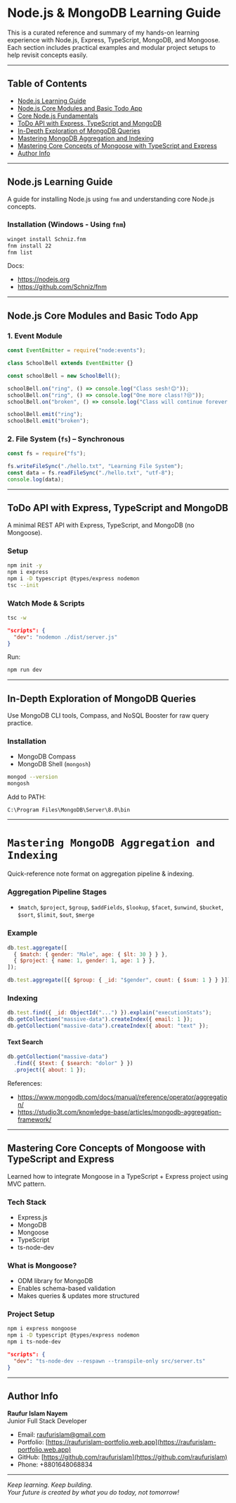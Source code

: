 # Node.js & MongoDB Learning Guide

This is a curated reference and summary of my hands-on learning experience with Node.js, Express, TypeScript, MongoDB, and Mongoose. Each section includes practical examples and modular project setups to help revisit concepts easily.

---

## Table of Contents

- [Node.js Learning Guide](#nodejs-learning-guide)
- [Node.js Core Modules and Basic Todo App](#nodejs-core-modules-and-basic-todo-app)
- [Core Node.js Fundamentals](#core-nodejs-fundamentals)
- [ToDo API with Express, TypeScript and MongoDB](#todo-api-with-express-typescript-and-mongodb)
- [In-Depth Exploration of MongoDB Queries](#in-depth-exploration-of-mongodb-queries)
- [Mastering MongoDB Aggregation and Indexing](#mastering-mongodb-aggregation-and-indexing)
- [Mastering Core Concepts of Mongoose with TypeScript and Express](#mastering-core-concepts-of-mongoose-with-typescript-and-express)
- [Author Info](#author-info)

---

## Node.js Learning Guide

A guide for installing Node.js using `fnm` and understanding core Node.js concepts.

### Installation (Windows - Using `fnm`)

```bash
winget install Schniz.fnm
fnm install 22
fnm list
```

Docs:

- https://nodejs.org
- https://github.com/Schniz/fnm

---

## Node.js Core Modules and Basic Todo App

### 1. Event Module

```js
const EventEmitter = require("node:events");

class SchoolBell extends EventEmitter {}

const schoolBell = new SchoolBell();

schoolBell.on("ring", () => console.log("Class sesh!😊"));
schoolBell.on("ring", () => console.log("One more class!?😒"));
schoolBell.on("broken", () => console.log("Class will continue forever.😁"));

schoolBell.emit("ring");
schoolBell.emit("broken");
```

### 2. File System (`fs`) – Synchronous

```js
const fs = require("fs");

fs.writeFileSync("./hello.txt", "Learning File System");
const data = fs.readFileSync("./hello.txt", "utf-8");
console.log(data);
```

---

## ToDo API with Express, TypeScript and MongoDB

A minimal REST API with Express, TypeScript, and MongoDB (no Mongoose).

### Setup

```bash
npm init -y
npm i express
npm i -D typescript @types/express nodemon
tsc --init
```

### Watch Mode & Scripts

```bash
tsc -w
```

```json
"scripts": {
  "dev": "nodemon ./dist/server.js"
}
```

Run:

```bash
npm run dev
```

---

## In-Depth Exploration of MongoDB Queries

Use MongoDB CLI tools, Compass, and NoSQL Booster for raw query practice.

### Installation

- MongoDB Compass
- MongoDB Shell (`mongosh`)

```bash
mongod --version
mongosh
```

Add to PATH:

```
C:\Program Files\MongoDB\Server\8.0\bin
```

---

# `Mastering MongoDB Aggregation and Indexing`

Quick-reference note format on aggregation pipeline & indexing.

### Aggregation Pipeline Stages

- `$match`, `$project`, `$group`, `$addFields`, `$lookup`, `$facet`, `$unwind`, `$bucket`, `$sort`, `$limit`, `$out`, `$merge`

### Example

```js
db.test.aggregate([
  { $match: { gender: "Male", age: { $lt: 30 } } },
  { $project: { name: 1, gender: 1, age: 1 } },
]);
```

```js
db.test.aggregate([{ $group: { _id: "$gender", count: { $sum: 1 } } }]);
```

### Indexing

```js
db.test.find({ _id: ObjectId("...") }).explain("executionStats");
db.getCollection("massive-data").createIndex({ email: 1 });
db.getCollection("massive-data").createIndex({ about: "text" });
```

#### Text Search

```js
db.getCollection("massive-data")
  .find({ $text: { $search: "dolor" } })
  .project({ about: 1 });
```

References:

- https://www.mongodb.com/docs/manual/reference/operator/aggregation/
- https://studio3t.com/knowledge-base/articles/mongodb-aggregation-framework/

---

## Mastering Core Concepts of Mongoose with TypeScript and Express

Learned how to integrate Mongoose in a TypeScript + Express project using MVC pattern.

### Tech Stack

- Express.js
- MongoDB
- Mongoose
- TypeScript
- ts-node-dev

### What is Mongoose?

- ODM library for MongoDB
- Enables schema-based validation
- Makes queries & updates more structured

### Project Setup

```bash
npm i express mongoose
npm i -D typescript @types/express nodemon
npm i ts-node-dev
```

```json
"scripts": {
  "dev": "ts-node-dev --respawn --transpile-only src/server.ts"
}
```

---

## Author Info

**Raufur Islam Nayem**  
Junior Full Stack Developer

- Email: [raufurislam@gmail.com](mailto:raufurislam@gmail.com)
- Portfolio: [https://raufurislam-portfolio.web.app](https://raufurislam-portfolio.web.app)
- GitHub: [https://github.com/raufurislam](https://github.com/raufurislam)
- Phone: +8801648068834

---

_Keep learning. Keep building._  
_Your future is created by what you do today, not tomorrow!_
